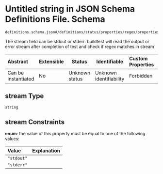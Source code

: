 # Untitled string in JSON Schema Definitions File.  Schema

```txt
definitions.schema.json#/definitions/status/properties/regex/properties/stream
```

The stream field can be stdout or stderr. buildtest will read the output or error stream after completion of test and check if regex matches in stream


| Abstract            | Extensible | Status         | Identifiable            | Custom Properties | Additional Properties | Access Restrictions | Defined In                                                                         |
| :------------------ | ---------- | -------------- | ----------------------- | :---------------- | --------------------- | ------------------- | ---------------------------------------------------------------------------------- |
| Can be instantiated | No         | Unknown status | Unknown identifiability | Forbidden         | Allowed               | none                | [definitions.schema.json\*](../out/definitions.schema.json "open original schema") |

## stream Type

`string`

## stream Constraints

**enum**: the value of this property must be equal to one of the following values:

| Value      | Explanation |
| :--------- | ----------- |
| `"stdout"` |             |
| `"stderr"` |             |
